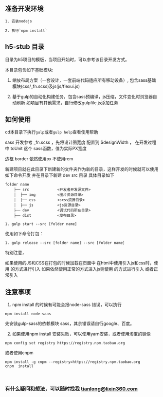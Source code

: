 ## 准备开发环境

```shell
1. 安装nodejs

2. 执行`npm install`
```

## h5-stub 目录

目录为h5项目的模版，当项目开始时，可以参考该目录开发方式。

本目录包含如下基础模块:

1. 缩放布局方案（一套设计，一套前端代码适应所有移动设备）, 包含sass基础模块(css/_fn.scss)及js(js/flexui.js)

2. 基于gulp的自动化构建任务，包含sass预编译，js压缩，文件变化时浏览器自动刷新
   如项目有其他需求，自行修改gulpfile.js添加任务

## 如何使用

cd本目录下执行`gulp`或者`gulp help`查看使用帮助

sass 开发参考 _fn.scss ，先将设计图宽度 配置到 $designWidth ， 在开发过程中 toUnit 这个 sass函数，值为实际PX宽度

边框 border 依然使用px 不使用rem

新建项目就在此目录下新建新的文件夹作为新的目录，这样开发的时候就可以使用如下命令开发
并在目录下新建 dev src 目录 具体目录如下
```shell
folder name
    ├── src             <开发者开发源文件>
    │  ├── img 	        <图片资源目录>
    │  ├── css          <scss资源目录>
    │  ├── js           <js资源目录>
    ├── dev             <调试代码所在目录>
    ├── dist            <发布目录>
```
```shell
1. gulp start --src [folder name] 
```

使用如下命令打包：

```shell
1. gulp release --src [folder name] --src [folder name]
```

特别注意，

如果使用的JS和CSS在打包的时候加载在页面中
在html中使用引入js和css时，使用 <!-- import(**/**/*.{js,html}) --> 的方式进行引入
如果依然使用正常的方式进入js则使用 <!-- link(**/**/*.{js,html}) --> 的方式进行引入 或者正常引入

## 注意事项

1. npm install 的时候有可能会报node-sass 错误，可以执行

 ```shell
 npm install node-saas
 ```
 
先安装gulp-sass的依赖模块 sass，其余错误请自行google、百度。

2. 如果使用npm install  安装失败，可以使用yarn安装，或者使用淘宝的镜像
 ```shell
 npm config set registry https://registry.npm.taobao.org
 ```

 或者使用cnpm
 ```shell
 npm install -g cnpm --registry=https://registry.npm.taobao.org
 cnpm  install
 ```
 ​

 ### 有什么疑问和想法，可以随时找我 tianlong@lixin360.com
 